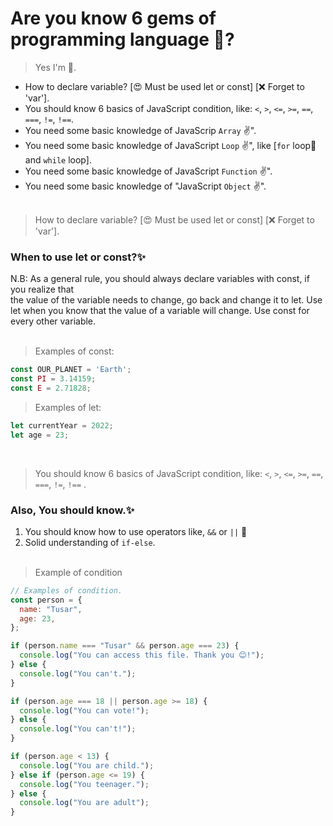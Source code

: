 # Are you know 6 gems of programming language 🤔?

> Yes I'm 🤩.

- How to declare variable? [😍 Must be used let or const] [❌ Forget to 'var'].
- You should know 6 basics of JavaScript condition, like: `<`, `>`, `<=`, `>=`, `==`, `===`, `!=`, `!==`.
- You need some basic knowledge of JavaScrip `Array` ✌".
- You need some basic knowledge of JavaScript `Loop` ✌", like [`for` loop🔸 and `while` loop].
- You need some basic knowledge of JavaScript `Function` ✌".
- You need some basic knowledge of "JavaScript `Object` ✌". <br /> <br /> 

> How to declare variable? [😍 Must be used let or const] [❌ Forget to 'var'].

### When to use let or const?✨

N.B: As a general rule, you should always declare variables with const, if you realize that  
the value of the variable needs to change, go back and change it to let. Use let when you know that the value of a variable will change. Use const for every other variable. <br /><br />

> Examples of const:

```javascript
const OUR_PLANET = 'Earth';
const PI = 3.14159;
const E = 2.71828;
```

> Examples of let:

```javascript
let currentYear = 2022;
let age = 23;
```
<br />

> You should know 6 basics of JavaScript condition, like: `<`, `>`, `<=`, `>=`, `==`, `===`, `!=`, `!==` .

### Also, You should know.✨
1. You should know how to use operators like, `&&` or `||` 🤔
2. Solid understanding of `if-else`. 
<br /><br />

> Example of condition

```javascript
// Examples of condition.
const person = {
  name: "Tusar",
  age: 23,
};

if (person.name === "Tusar" && person.age === 23) {
  console.log("You can access this file. Thank you 😊!");
} else {
  console.log("You can't.");
}

if (person.age === 18 || person.age >= 18) {
  console.log("You can vote!");
} else {
  console.log("You can't!");
}

if (person.age < 13) {
  console.log("You are child.");
} else if (person.age <= 19) {
  console.log("You teenager.");
} else {
  console.log("You are adult");
}
```